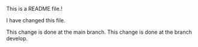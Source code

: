 This is a README file.!

I have changed this file.

This change is done at the main branch.
This change is done at the branch develop.
